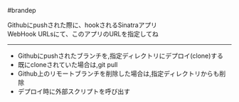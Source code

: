 #brandep

Githubにpushされた際に、hookされるSinatraアプリ  
WebHook URLsにて、このアプリのURLを指定してね  
***

- Githubにpushされたブランチを,指定ディレクトリにデプロイ(clone)する
- 既にcloneされていた場合は,git pull
- Github上のリモートブランチを削除した場合は,指定ディレクトリからも削除
- デプロイ時に外部スクリプトを呼び出す
